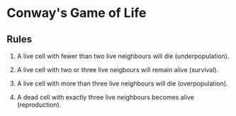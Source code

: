 # Conway's Game of Life

## Rules

1. A live cell with fewer than two live neighbours will die (underpopulation).

2. A live cell with two or three live neigbours will remain alive (survival).

3. A live cell with more than three live neighbours will die (overpopulation).

4. A dead cell with exactly three live neighbours becomes alive (reproduction).
